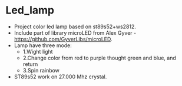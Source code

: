 # Led_lamp

- Project color led lamp based on st89s52+ws2812.
- Include part of library microLED from Alex Gyver - https://github.com/GyverLibs/microLED.
- Lamp have three mode:
  - 1.Wight light
  - 2.Change color from red to purple thought green and blue, and return
  - 3.Spin rainbow
- ST89s52 work on 27.000 Mhz crystal.

